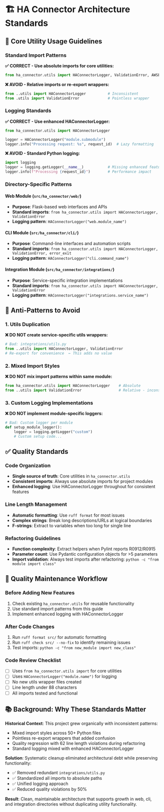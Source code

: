 # 🏗️ HA Connector Architecture Standards

## 🎯 Core Utility Usage Guidelines

### Standard Import Patterns

**✅ CORRECT - Use absolute imports for core utilities:**

```python
from ha_connector.utils import HAConnectorLogger, ValidationError, AWSError
```

**❌ AVOID - Relative imports or re-export wrappers:**

```python
from ..utils import HAConnectorLogger          # Inconsistent
from .utils import ValidationError             # Pointless wrapper
```

### Logging Standards

**✅ CORRECT - Use enhanced HAConnectorLogger:**

```python
from ha_connector.utils import HAConnectorLogger

logger = HAConnectorLogger("module.submodule")
logger.info("Processing request: %s", request_id)  # Lazy formatting
```

**❌ AVOID - Standard Python logging:**

```python
import logging
logger = logging.getLogger(__name__)           # Missing enhanced features
logger.info(f"Processing {request_id}")        # Performance impact
```

### Directory-Specific Patterns

#### Web Module (`src/ha_connector/web/`)

- **Purpose**: Flask-based web interfaces and APIs
- **Standard imports**: `from ha_connector.utils import HAConnectorLogger, ValidationError`
- **Logging pattern**: `HAConnectorLogger("web.module_name")`

#### CLI Module (`src/ha_connector/cli/`)

- **Purpose**: Command-line interfaces and automation scripts
- **Standard imports**:
  `from ha_connector.utils import HAConnectorLogger, ValidationError, error_exit`
- **Logging pattern**: `HAConnectorLogger("cli.command_name")`

#### Integration Module (`src/ha_connector/integrations/`)

- **Purpose**: Service-specific integration implementations
- **Standard imports**: `from ha_connector.utils import HAConnectorLogger, ValidationError`
- **Logging pattern**: `HAConnectorLogger("integrations.service_name")`

## 🚫 Anti-Patterns to Avoid

### 1. Utils Duplication

**❌ DO NOT create service-specific utils wrappers:**

```python
# Bad: integrations/utils.py
from ..utils import HAConnectorLogger, ValidationError
# Re-export for convenience  ← This adds no value
```

### 2. Mixed Import Styles

**❌ DO NOT mix import patterns within same module:**

```python
from ha_connector.utils import HAConnectorLogger    # Absolute
from ..utils import ValidationError                 # Relative - inconsistent
```

### 3. Custom Logging Implementations

**❌ DO NOT implement module-specific loggers:**

```python
# Bad: Custom logger per module
def setup_module_logger():
    logger = logging.getLogger("custom")
    # Custom setup code...
```

## ✅ Quality Standards

### Code Organization

- **Single source of truth**: Core utilities in `ha_connector.utils`
- **Consistent imports**: Always use absolute imports for project modules
- **Enhanced logging**: Use HAConnectorLogger throughout for consistent features

### Line Length Management

- **Automatic formatting**: Use `ruff format` for most issues
- **Complex strings**: Break long descriptions/URLs at logical boundaries
- **F-strings**: Extract to variables when too long for single line

### Refactoring Guidelines

- **Function complexity**: Extract helpers when Pylint reports R0912/R0915
- **Parameter count**: Use Pydantic configuration objects for >5 parameters
- **Import validation**: Always test imports after refactoring:
  `python -c "from module import class"`

## 🔄 Quality Maintenance Workflow

### Before Adding New Features

1. Check existing `ha_connector.utils` for reusable functionality
2. Use standard import patterns from this guide
3. Implement enhanced logging with HAConnectorLogger

### After Code Changes

1. Run `ruff format src/` for automatic formatting
2. Run `ruff check src/ --no-fix` to identify remaining issues
3. Test imports: `python -c "from new_module import new_class"`

### Code Review Checklist

- [ ] Uses `from ha_connector.utils import` for core utilities
- [ ] Uses `HAConnectorLogger("module.name")` for logging
- [ ] No new utils wrapper files created
- [ ] Line length under 88 characters
- [ ] All imports tested and functional

## 📚 Background: Why These Standards Matter

**Historical Context**: This project grew organically with inconsistent patterns:

- Mixed import styles across 50+ Python files
- Pointless re-export wrappers that added confusion
- Quality regression with 62 line length violations during refactoring
- Standard logging mixed with enhanced HAConnectorLogger

**Solution**: Systematic cleanup eliminated architectural debt while preserving functionality:

- ✅ Removed redundant `integrations/utils.py`
- ✅ Standardized all imports to absolute paths
- ✅ Unified logging approach
- ✅ Reduced quality violations by 50%

**Result**: Clean, maintainable architecture that supports growth in web, cli, and
integration directories without duplicating utility functionality.
